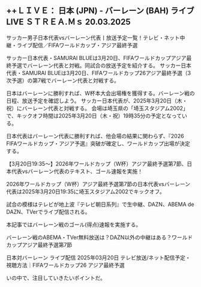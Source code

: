 <h2>++ＬＩＶＥ： 日本 (JPN) - バーレーン (BAH) ライブ LIVE ＳＴＲＥＡ.Ｍｓ 20.03.2025</h2>

サッカー男子日本代表vsバーレーン代表丨放送予定一覧！テレビ・ネット中継・ライブ配信／FIFAワールドカップ・アジア最終予選



サッカー日本代表・SAMURAI BLUEは3月20日、FIFAワールドカップアジア最終予選でバーレーン代表と対戦。同試合の放送予定を紹介する。 サッカー日本代表・SAMURAI BLUEは3月20日、FIFAワールドカップ26アジア最終予選（3次予選）の第7戦でバーレーン代表と対戦する。



日本はバーレーンに勝利すれば、W杯本大会出場権を獲得する。バーレーン戦の日程、放送予定を確認しよう。 サッカー日本代表が、2025年3月20日（木・祝）にバーレーン代表と対戦する。 会場は埼玉県の「埼玉スタジアム2002」で、キックオフ時間は2025年3月20日（木・祝）19時35分の予定となっている。

日本代表はバーレーン代表に勝利すれば、他会場の結果に関わらず、『2026 FIFAワールドカップ・アジア予選』突破が確定し、ワールドカップ出場が決定する。



【3月20日19:35～】2026年ワールドカップ（W杯）アジア最終予選第7節、日本代表vsバーレーン代表のテキスト、ゴール速報を実施！



2026年ワールドカップ（W杯）アジア最終予選第7節の日本代表vsバーレーン代表は2025年3月20日19:35に埼玉スタジアム2002でキックオフ。



試合の模様はテレビが地上波『テレビ朝日系列』で生中継、DAZN、ABEMA de DAZN、TVerでライブ配信される。



本記事ではバーレーン戦のゴール(得点)速報を実施する。



バーレーン戦のABEMA・TVer無料放送は？DAZN以外の中継はある？ワールドカップアジア最終予選第7節



日本対バーレーン ライブ配信 2025年03月20日 テレビ放送/ネット配信予定・視聴方法｜FIFAワールドカップ26 アジア最終予選



いの中で、注目していきたいポイントだ。
